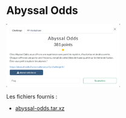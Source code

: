 # Abyssal Odds

<img alt="énoncé du challenge" src="enonce.png" width=300>

Les fichiers fournis :
- [abyssal-odds.tar.xz](abyssal-odds.tar.xz)
